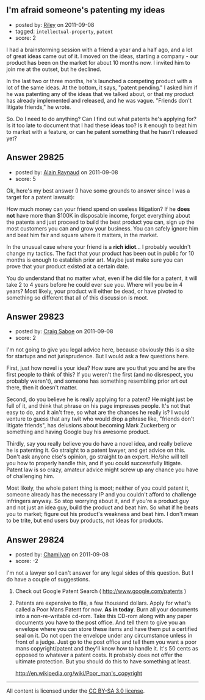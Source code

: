 ## I'm afraid someone's patenting my ideas

- posted by: [Riley](https://stackexchange.com/users/-1/4218-riley) on 2011-09-08
- tagged: `intellectual-property`, `patent`
- score: 2

I had a brainstorming session with a friend a year and a half ago, and a lot of great ideas came out of it. I moved on the ideas, starting a company - our product has been on the market for about 10 months now. I invited him to join me at the outset, but he declined.

In the last two or three months, he's launched a competing product with a lot of the same ideas.  At the bottom, it says, "patent pending."  I asked him if he was patenting any of the ideas that we talked about, or that my product has already implemented and released, and he was vague.  "Friends don't litigate friends," he wrote.

So. Do I need to do anything? Can I find out what patents he's applying for?  Is it too late to document that I had these ideas too?  Is it enough to beat him to market with a feature, or can he patent something that he hasn't released yet?




## Answer 29825

- posted by: [Alain Raynaud](https://stackexchange.com/users/-1/502-alain-raynaud) on 2011-09-08
- score: 5

Ok, here's my best answer (I have some grounds to answer since I was a target for a patent lawsuit): 

How much money can your friend spend on useless litigation? If he **does not** have more than $100K in disposable income, forget everything about the patents and just proceed to build the best product you can, sign up the most customers you can and grow your business. You can safely ignore him and beat him fair and square where it matters, in the market.

In the unusual case where your friend is a **rich idiot**... I probably wouldn't change my tactics. The fact that your product has been out in public for 10 months is enough to establish prior art. Maybe just make sure you can prove that your product existed at a certain date.

You do understand that no matter what, even if he did file for a patent, it will take 2 to 4 years before he could ever sue you. Where will you be in 4 years? Most likely, your product will either be dead, or have pivoted to something so different that all of this discussion is moot.


## Answer 29823

- posted by: [Craig Saboe](https://stackexchange.com/users/-1/12715-craig-saboe) on 2011-09-08
- score: 2

I'm not going to give you legal advice here, because obviously this is a site for startups and not jurisprudence. But I would ask a few questions here. 

First, just how novel is your idea? How sure are you that you and he are the first people to think of this? If you weren't the first (and no disrespect, you probably weren't), and someone has something resembling prior art out there, then it doesn't matter.

Second, do you believe he is really applying for a patent? He might just be full of it, and think that phrase on his page impresses people. It's not that easy to do, and it ain't free, so what are the chances he really is? I would venture to guess that any twit who would drop a phrase like, "friends don't litigate friends", has delusions about becoming Mark Zuckerberg or something and having Google buy his awesome product.

Thirdly, say you really believe you do have a novel idea, and really believe he is patenting it. Go straight to a patent lawyer, and get advice on this. Don't ask anyone else's opinion, go straight to an expert. He/she will tell you how to properly handle this, and if you could successfully litigate. Patent law is so crazy, amateur advice might screw up any chance you have of challenging him.

Most likely, the whole patent thing is moot; neither of you could patent it, someone already has the necessary IP and you couldn't afford to challenge infringers anyway. So stop worrying about it, and if you're a product guy and not just an idea guy, build the product and beat him. So what if he beats you to market; figure out his product's weakness and beat him. I don't mean to be trite, but end users buy products, not ideas for products.


## Answer 29824

- posted by: [Chamilyan](https://stackexchange.com/users/-1/12494-chamilyan) on 2011-09-08
- score: -2

<p>I'm not a lawyer so I can't answer for any legal sides of this question. But I do have a couple of suggestions.</p>

<ol>
<li>Check out Google Patent Search ( <a href="http://www.google.com/patents" rel="nofollow">http://www.google.com/patents</a> )</li>
<li><p>Patents are expensive to file, a few thousand dollars. Apply for
what's called a Poor Mans Patent for now. <strong>As in today</strong>. Burn all your
documents into a non-re-writable cd-rom. Take this CD-rom along with
any paper documents you have to the post office. And tell them to
give you an envelope where you can store these items and have them
put a certified seal on it. Do not open the envelope under any
circumstance unless in front of a judge. Just go to the post office
and tell them you want a poor mans copyright/patent and they'll know
how to handle it. It's 50 cents as opposed to whatever a patent
costs. It probably does not offer the ultimate protection. But you
should do this to have something at least.</p>

<p><a href="http://en.wikipedia.org/wiki/Poor_man%27s_copyright" rel="nofollow">http://en.wikipedia.org/wiki/Poor_man's_copyright</a></p></li>
</ol>




---

All content is licensed under the [CC BY-SA 3.0 license](https://creativecommons.org/licenses/by-sa/3.0/).
